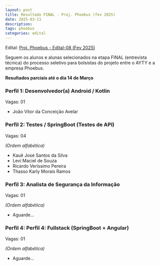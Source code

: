 ```yaml
---
layout: post
title: Resultado FINAL - Proj. Phoebus (fev 2025)
date: 2025-03-11
description: 
tags: phoebus
categories: edital
---
```


Edital: [Proj. Phoebus - Edital-08 (Fev 2025)](https://ayty.org/editais/2025-02-11-phoebus-edital/)

Seguem os alunos e alunas selecionados na etapa FINAL (entrevista técnica) do processo seletivo para bolsistas do projeto entre o AYTY e a empresa Phoebus.

**Resultados parciais até o dia 14 de Março**


### Perfil 1: Desenvolvedor(a) Android / Kotlin

Vagas: 01

- João Vitor da Conceição Avelar

### Perfil 2: Testes / SpringBoot (Testes de API)

Vagas: 04

*(Ordem alfabética)*

- Kauê José Santos da Silva
- Levi Maciel de Souza
- Ricardo Veríssimo Pereira
- Thasso Karly Morais Ramos

### Perfil 3: Analista de Segurança da Informação

Vagas: 01

*(Ordem alfabética)*

- Aguarde...

### Perfil 4: Perfil 4: Fullstack (SpringBoot + Angular)

Vagas: 01

*(Ordem alfabética)*

- Aguarde...
